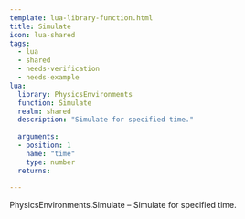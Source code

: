 ```yaml
---
template: lua-library-function.html
title: Simulate
icon: lua-shared
tags:
  - lua
  - shared
  - needs-verification
  - needs-example
lua:
  library: PhysicsEnvironments
  function: Simulate
  realm: shared
  description: "Simulate for specified time."
  
  arguments:
  - position: 1
    name: "time"
    type: number
  returns:
    
---
```


<div class="lua__search__keywords">
PhysicsEnvironments.Simulate &#x2013; Simulate for specified time.
</div>
